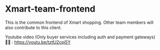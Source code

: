 # Xmart-team-frontend
This is the common frontend of Xmart shopping. Other team members will also contribute to this client.

Youtube video (Only buyer services including auth and payment gateways) 🎥💥 : https://youtu.be/tztfJ2cpj5Y
